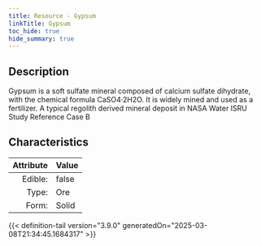 ```yaml
---
title: Resource - Gypsum
linkTitle: Gypsum
toc_hide: true
hide_summary: true
---
```

<!-- This is generated by the MarsSim HelpGenertor, do not edit. -->

## Description
 &#10;&#9;&#9;Gypsum is a soft sulfate mineral composed of calcium sulfate dihydrate,&#10;&#9;&#9;with the chemical formula CaSO4·2H2O. It is widely mined and used as a fertilizer. A typical regolith&#10;&#9;&#9;derived mineral deposit in NASA Water ISRU Study Reference Case B

## Characteristics

| Attribute      | Value |
|--------:|:------|
|Edible:|false|
|Type:|Ore|
|Form:|Solid|
 



    


{{< definition-tail version="3.9.0" generatedOn="2025-03-08T21:34:45.1684317" >}}


